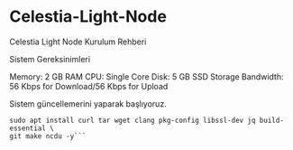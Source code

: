 # Celestia-Light-Node
Celestia Light Node Kurulum Rehberi

Sistem Gereksinimleri

Memory: 2 GB RAM
CPU: Single Core
Disk: 5 GB SSD Storage
Bandwidth: 56 Kbps for Download/56 Kbps for Upload

Sistem güncellemerini yaparak başlıyoruz.

```sudo apt update && sudo apt upgrade -y
sudo apt install curl tar wget clang pkg-config libssl-dev jq build-essential \
git make ncdu -y```
